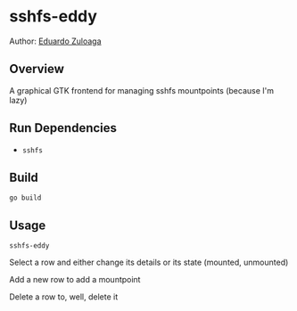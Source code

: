 # sshfs-eddy

Author: [Eduardo Zuloaga](https://github.com/ezulo)

## Overview
A graphical GTK frontend for managing sshfs mountpoints (because I'm lazy)

## Run Dependencies
- `sshfs`

## Build
`go build`

## Usage
`sshfs-eddy`

Select a row and either change its details or its state (mounted, unmounted)

Add a new row to add a mountpoint

Delete a row to, well, delete it
